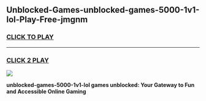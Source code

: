 
## Unblocked-Games-unblocked-games-5000-1v1-lol-Play-Free-jmgnm
<h3>
<a href="https://premium76.site?title=unblocked-games-5000-1v1-lol&ref=21A">CLICK TO PLAY</a></h3>
<hr>

<h3>
<a href="https://premium76.site?title=unblocked-games-5000-1v1-lol&ref=21A">CLICK 2 PLAY</a>
  
</h3>

<a href="https://premium76.site?title=unblocked-games-5000-1v1-lol&ref=21A"><img src="https://clearcache.store/games.png"></a>


**unblocked-games-5000-1v1-lol games unblocked: Your Gateway to Fun and Accessible Online Gaming**
